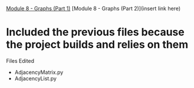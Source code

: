 [Module 8 - Graphs (Part 1)](https://drive.google.com/file/d/1sHGrJcd_K22wZAOuwCwp2DLoyCnX6Pv-/view?usp=drive_link)
[Module 8 - Graphs (Part 2)](insert link here) 

# Included the previous files because the project builds and relies on them

Files Edited
* AdjacencyMatrix.py
* AdjacencyList.py

